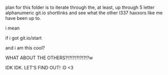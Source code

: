 plan for this folder is to iterate through the, at least, up through 5 letter alphanumeric git.io shortlinks and see what the other l337 haxxors like me have been up to.

i mean

if i got git.io/start

and i am this cool?

WHAT ABOUT THE OTHERS?!?!?!?!?!?!?w

IDK IDK. LET'S FIND OUT! :D <3
